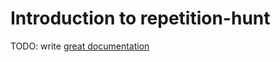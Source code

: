 # Introduction to repetition-hunt

TODO: write [great documentation](http://jacobian.org/writing/great-documentation/what-to-write/)
